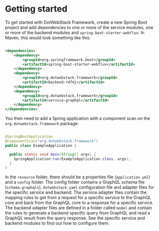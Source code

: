 # Getting started

To get started with DotWebStack Framework, create a new Spring Boot project and add dependencies to one or more of the
service modules, one or more of the backend modules and `spring-boot-starter-webflux`. In Maven, this would look
something like this:

```xml

<dependencies>
    <dependency>
        <groupId>org.springframework.boot</groupId>
        <artifactId>spring-boot-starter-webflux</artifactId>
    </dependency>
    <dependency>
        <groupId>org.dotwebstack.framework</groupId>
        <artifactId>backend-rdf4j</artifactId>
    </dependency>
    <dependency>
        <groupId>org.dotwebstack.framework</groupId>
        <artifactId>service-graphql</artifactId>
    </dependency>
</dependencies>
```

You then need to add a Spring application with a component scan on the `org.dotwebstack.framework`
package:

```java

@SpringBootApplication
@ComponentScan("org.dotwebstack.framework")
public class ExampleApplication {

  public static void main(String[] args) {
    SpringApplication.run(ExampleApplication.class, args);
  }
}
```

In the `resource` folder, there should be a properties file (`application.yml`) and a `config`
folder. The config folder contains a GraphQL schema file (`schema.graphqls`), `dotwebstack.yaml`
configuration file and adapter files for the specific service and backend. The service adapter files contain the mapping
rules to get from a request for a specific service to the GraphQL core and back from the GraphQL core to a response for
a specific service. The backend adapter files are defined in a folder called `model` and contain the rules to generate a
backend specific query from GraphQL and read a GraphQL result from the query response. See the specific service and
backend modules to find out how to configure them.
